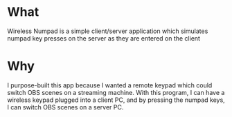 # What
Wireless Numpad is a simple client/server application which simulates numpad key presses on the server as they are entered on the client

# Why
I purpose-built this app because I wanted a remote keypad which could switch OBS scenes on a streaming machine. With this program, I can have a wireless keypad plugged into a client PC, and by pressing the numpad keys, I can switch OBS scenes on a server PC.
